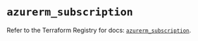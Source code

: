 # `azurerm_subscription`

Refer to the Terraform Registry for docs: [`azurerm_subscription`](https://registry.terraform.io/providers/hashicorp/azurerm/3.109.0/docs/resources/subscription).
